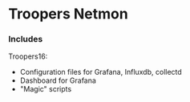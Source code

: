 # Troopers Netmon #

### Includes
Troopers16:
* Configuration files for Grafana, Influxdb, collectd
* Dashboard for Grafana
* "Magic" scripts

